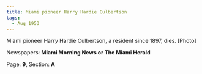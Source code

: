 ```yaml
---  
title: Miami pioneer Harry Hardie Culbertson  
tags:  
  - Aug 1953  
---  
```

  
Miami pioneer Harry Hardie Culbertson, a resident since 1897, dies. [Photo]  
  
Newspapers: **Miami Morning News or The Miami Herald**  
  
Page: **9**, Section: **A** 
